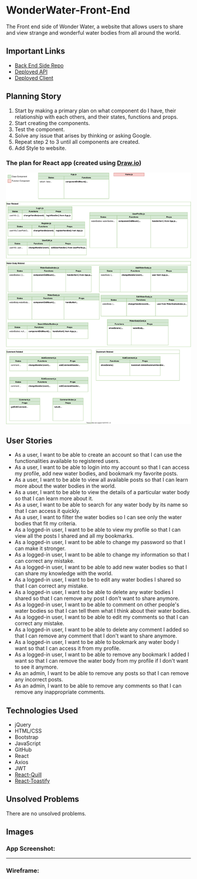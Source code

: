 # WonderWater-Front-End
The Front end side of Wonder Water, a website that allows users to share and view strange and wonderful water bodies from all around the world. 

## Important Links

- [Back End Side Repo](https://git.generalassemb.ly/fatimah-al-ibrahim/WonderWater-Back-End)
- [Deployed API](http://wonderwater-env.eba-xrp2ugc4.us-east-2.elasticbeanstalk.com/)
- [Deployed Client](https://pages.git.generalassemb.ly/fatimah-al-ibrahim/WonderWater-Front-End/)

## Planning Story

1. Start by making a primary plan on what component do I have, their relationship with each others, and their states, functions and props.
1. Start creating the components.
1. Test the component.
1. Solve any issue that arises by thinking or asking Google.
1. Repeat step 2 to 3 until all components are created.
1. Add Style to website.
### The plan for React app (created using [Draw.io](https://app.diagrams.net/))
![react app plan](images/wonderwaterplanfinal.svg)

## User Stories
- As a user, I want to be able to create an account so that I can use the functionalities available to registered users.
- As a user, I want to be able to login into my account so that I can access my profile, add new water bodies, and bookmark my favorite posts.
- As a user, I want to be able to view all available posts so that I can learn more about the water bodies in the world.
- As a user, I want to be able to view the details of a particular water body so that I can learn more about it.
- As a user, I want to be able to search for any water body by its name so that I can access it quickly.
- As a user, I want to filter the water bodies so I can see only the water bodies that fit my criteria.
- As a logged-in user, I want to be able to view my profile so that I can view all the posts I shared and all my bookmarks.
- As a logged-in user, I want to be able to change my password so that I can make it stronger.
- As a logged-in user, I want to be able to change my information so that I can correct any mistake.
- As a logged-in user, I want to be able to add new water bodies so that I can share my knowledge with the world.
- As a logged-in user, I want to be to edit any water bodies I shared so that I can correct any mistake.
- As a logged-in user, I want to be able to delete any water bodies I shared so that I can remove any post I don't want to share anymore.
- As a logged-in user, I want to be able to comment on other people's water bodies so that I can tell them what I think about their water bodies.
- As a logged-in user, I want to be able to edit my comments so that I can correct any mistake.
- As a logged-in user, I want to be able to delete any comment I added so that I can remove any comment that I don't want to share anymore.
- As a logged-in user, I want to be able to bookmark any water body I want so that I  can access it from my profile.
- As a logged-in user, I want to be able to remove any bookmark I added I want so that I  can remove the water body from my profile if I don't want to see it anymore.
- As an admin, I want to be able to remove any posts so that I can remove any incorrect posts.
- As an admin, I want to be able to remove any comments so that I can remove any inappropriate comments.

## Technologies Used

- jQuery
- HTML/CSS
- Bootstrap
- JavaScript
- GitHub
- React
- Axios
- JWT
- [React-Quill](https://github.com/zenoamaro/react-quill)
- [React-Toastify](https://www.npmjs.com/package/react-toastify)

## Unsolved Problems
There are no unsolved problems.

## Images

### App Screenshot:

---

### Wireframe:
